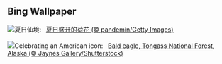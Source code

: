 ## Bing Wallpaper
![](https://www.bing.com/th?id=OHR.SummerSolstice2023_ZH-CN5038619036_UHD.jpg&w=1000)夏日仙境:&nbsp;&ensp;[夏日盛开的荷花 (© pandemin/Getty Images)](https://www.bing.com/th?id=OHR.SummerSolstice2023_ZH-CN5038619036_UHD.jpg)
<br><br/>
![](https://www.bing.com/th?id=OHR.EagleTree_EN-US8588984234_UHD.jpg&w=1000)Celebrating an American icon:&nbsp;&ensp;[Bald eagle, Tongass National Forest, Alaska (© Jaynes Gallery/Shutterstock)](https://www.bing.com/th?id=OHR.EagleTree_EN-US8588984234_UHD.jpg)
<br><br/>
